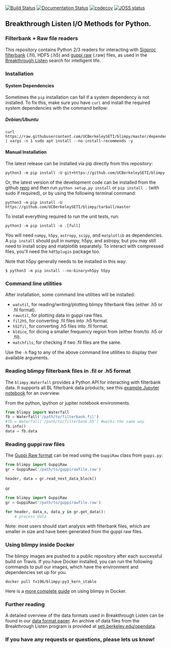 [![Build Status](https://travis-ci.org/UCBerkeleySETI/blimpy.svg?branch=master)](https://travis-ci.org/UCBerkeleySETI/blimpy)
[![Documentation Status](https://readthedocs.org/projects/blimpy/badge/?version=latest)](https://blimpy.readthedocs.io/en/latest/?badge=latest)
[![codecov](https://codecov.io/gh/UCBerkeleySETI/blimpy/branch/master/graph/badge.svg)](https://codecov.io/gh/UCBerkeleySETI/blimpy)
 [![JOSS status](http://joss.theoj.org/papers/e58ef21f0a924041bf9438fd75f8aed0/status.svg)](http://joss.theoj.org/papers/e58ef21f0a924041bf9438fd75f8aed0)

## Breakthrough Listen I/O Methods for Python.

### Filterbank + Raw file readers

This repository contains Python 2/3 readers for interacting with [Sigproc filterbank](http://sigproc.sourceforge.net/sigproc.pdf) (.fil), HDF5 (.h5) and [guppi raw](https://baseband.readthedocs.io/en/stable/guppi/) (.raw) files,
as used in the [Breakthrough Listen](https://seti.berkeley.edu) search for intelligent life.


### Installation

#### System Dependencies
Sometimes the `pip` installation can fail if a system dependency is not installed. To fix this, make sure you have `curl` and install the required system dependencies with the command bellow:

##### Debian/Ubuntu
```
curl https://raw.githubusercontent.com/UCBerkeleySETI/blimpy/master/dependencies.txt | xargs -n 1 sudo apt install --no-install-recommends -y
```

#### Manual Installation

The latest release can be installed via pip directly from this repository:

```
python3 -m pip install -U git+https://github.com/UCBerkeleySETI/blimpy
```

Or, the latest version of the development code can be installed from the github [repo](https://github.com/UCBerkeleySETI/blimpy) and then run `python setup.py install` or `pip install .` (with sudo if required), or by using the following terminal command:

```
python3 -m pip install -U https://github.com/UCBerkeleySETI/blimpy/tarball/master
```

To install everything required to run the unit tests, run:

```
python3 -m pip install -e .[full]
```

You will need `numpy`, `h5py`, `astropy`, `scipy`, and `matplotlib` as dependencies. A `pip install` should pull in numpy, h5py, and astropy, but you may still need to install scipy and matplotlib separately.
To interact with compressed files, you'll need the `hdf5plugin` package too.

Note that h5py generally needs to be installed in this way:

```
$ python3 -m pip install --no-binary=h5py h5py
```

### Command line utilities

After installation, some command line utilities will be installed:
* `watutil`, for reading/writing/plotting blimpy filterbank files (either .h5 or .fil format).
* `rawutil`, for plotting data in guppi raw files.
* `fil2h5`, for converting .fil files into .h5 format.
* `h52fil`, for converting .h5 files into .fil format.
* `bldice`, for dicing a smaller frequency region from (either from/to .h5 or .fil).
* `matchfils`, for checking if two .fil files are the same.

Use the `-h` flag to any of the above command line utilities to display their available arguments.

### Reading blimpy filterbank files in .fil or .h5 format

The `blimpy.Waterfall`  provides a Python API for interacting with filterbank data. It supports all BL filterbank data products; see this [example Jupyter notebook](https://github.com/UCBerkeleySETI/blimpy/blob/master/examples/voyager.ipynb) for an overview.

From the python, ipython or jupiter notebook environments.

```python
from blimpy import Waterfall
fb = Waterfall('/path/to/filterbank.fil')
#fb = Waterfall('/path/to/filterbank.h5') #works the same way
fb.info()
data = fb.data
```

### Reading guppi raw files
The [Guppi Raw format](https://github.com/UCBerkeleySETI/breakthrough/blob/master/doc/RAW-File-Format.md) can be read using the `GuppiRaw` class from `guppi.py`:

```python
from blimpy import GuppiRaw
gr = GuppiRaw('/path/to/guppirawfile.raw')

header, data = gr.read_next_data_block()
```

or

```python
from blimpy import GuppiRaw
gr = GuppiRaw('/path/to/guppirawfile.raw')

for header, data_x, data_y in gr.get_data():
    # process data
```

Note: most users should start analysis with filterbank files, which are smaller in size and have been generated from the guppi raw files.

### Using blimpy inside Docker
The blimpy images are pushed to a public repository after each successful build on Travis.
If you have Docker installed, you can run the following commands to pull our images, which have the environment and dependencies set up for you.

`docker pull fx196/blimpy:py3_kern_stable`

Here is a [more complete guide](./docker_guide.md) on using blimpy in Docker.

### Further reading

A detailed overview of the data formats used in Breakthrough Listen can be found in our [data format paper](https://ui.adsabs.harvard.edu/abs/2019arXiv190607391L/abstract). An archive of data files from the Breakthrough Listen program is provided at [seti.berkeley.edu/opendata](http://seti.berkeley.edu/opendata).

### If you have any requests or questions, please lets us know!
